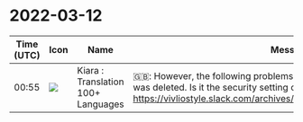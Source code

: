 # 2022-03-12

|Time (UTC)|Icon|Name|Message|
|---|---|---|---|
|00:55|![](https://avatars.slack-edge.com/2021-08-02/2324149410423_2aa7423c4133ecb9f168_72.png)|Kiara : Translation 100+ Languages|🇬🇧: However, the following problems did not change even if the account was deleted. Is it the security setting of the account?<br><https://vivliostyle.slack.com/archives/CR14JBXCJ/p1646987170096869>|
